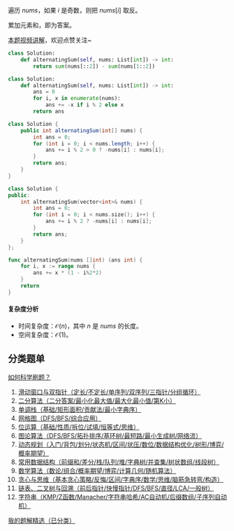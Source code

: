 遍历 $\textit{nums}$，如果 $i$ 是奇数，则把 $\textit{nums}[i]$ 取反。

累加元素和，即为答案。

[本题视频讲解](https://www.bilibili.com/video/BV1ESxKzeEt5/)，欢迎点赞关注~

```py [sol-Python3]
class Solution:
    def alternatingSum(self, nums: List[int]) -> int:
        return sum(nums[::2]) - sum(nums[1::2])
```

```py [sol-Python3 普通写法]
class Solution:
    def alternatingSum(self, nums: List[int]) -> int:
        ans = 0
        for i, x in enumerate(nums):
            ans += -x if i % 2 else x
        return ans
```

```java [sol-Java]
class Solution {
    public int alternatingSum(int[] nums) {
        int ans = 0;
        for (int i = 0; i < nums.length; i++) {
            ans += i % 2 > 0 ? -nums[i] : nums[i];
        }
        return ans;
    }
}
```

```cpp [sol-C++]
class Solution {
public:
    int alternatingSum(vector<int>& nums) {
        int ans = 0;
        for (int i = 0; i < nums.size(); i++) {
            ans += i % 2 ? -nums[i] : nums[i];
        }
        return ans;
    }
};
```

```go [sol-Go]
func alternatingSum(nums []int) (ans int) {
	for i, x := range nums {
		ans += x * (1 - i%2*2)
	}
	return
}
```

#### 复杂度分析

- 时间复杂度：$\mathcal{O}(n)$，其中 $n$ 是 $\textit{nums}$ 的长度。
- 空间复杂度：$\mathcal{O}(1)$。

## 分类题单

[如何科学刷题？](https://leetcode.cn/circle/discuss/RvFUtj/)

1. [滑动窗口与双指针（定长/不定长/单序列/双序列/三指针/分组循环）](https://leetcode.cn/circle/discuss/0viNMK/)
2. [二分算法（二分答案/最小化最大值/最大化最小值/第K小）](https://leetcode.cn/circle/discuss/SqopEo/)
3. [单调栈（基础/矩形面积/贡献法/最小字典序）](https://leetcode.cn/circle/discuss/9oZFK9/)
4. [网格图（DFS/BFS/综合应用）](https://leetcode.cn/circle/discuss/YiXPXW/)
5. [位运算（基础/性质/拆位/试填/恒等式/思维）](https://leetcode.cn/circle/discuss/dHn9Vk/)
6. [图论算法（DFS/BFS/拓扑排序/基环树/最短路/最小生成树/网络流）](https://leetcode.cn/circle/discuss/01LUak/)
7. [动态规划（入门/背包/划分/状态机/区间/状压/数位/数据结构优化/树形/博弈/概率期望）](https://leetcode.cn/circle/discuss/tXLS3i/)
8. [常用数据结构（前缀和/差分/栈/队列/堆/字典树/并查集/树状数组/线段树）](https://leetcode.cn/circle/discuss/mOr1u6/)
9. [数学算法（数论/组合/概率期望/博弈/计算几何/随机算法）](https://leetcode.cn/circle/discuss/IYT3ss/)
10. [贪心与思维（基本贪心策略/反悔/区间/字典序/数学/思维/脑筋急转弯/构造）](https://leetcode.cn/circle/discuss/g6KTKL/)
11. [链表、二叉树与回溯（前后指针/快慢指针/DFS/BFS/直径/LCA/一般树）](https://leetcode.cn/circle/discuss/K0n2gO/)
12. [字符串（KMP/Z函数/Manacher/字符串哈希/AC自动机/后缀数组/子序列自动机）](https://leetcode.cn/circle/discuss/SJFwQI/)

[我的题解精选（已分类）](https://github.com/EndlessCheng/codeforces-go/blob/master/leetcode/SOLUTIONS.md)
